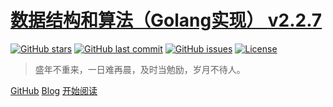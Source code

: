 <!-- _coverpage.md -->

# [数据结构和算法（Golang实现） **v2.2.7**](http://www.lenggirl.com)

[![GitHub stars](https://img.shields.io/github/stars/hunterhug/goa.c.svg?style=social&label=Stars)](https://github.com/hunterhug/goa.c/stargazers)
[![GitHub last commit](https://img.shields.io/github/last-commit/hunterhug/goa.c.svg)](https://github.com/hunterhug/goa.c)
[![GitHub issues](https://img.shields.io/github/issues/hunterhug/goa.c.svg)](https://github.com/hunterhug/goa.c/issues)
[![License](https://img.shields.io/badge/license-Apache%202-4EB1BA.svg)](https://www.apache.org/licenses/LICENSE-2.0.html)

> 盛年不重来，一日难再晨，及时当勉励，岁月不待人。

[GitHub](https://github.com/hunterhug/goa.c)
[Blog](http://www.lenggirl.com)
<a href="/#/README" target="_blank">开始阅读</a>